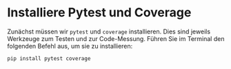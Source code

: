 # Installiere Pytest und Coverage

Zunächst müssen wir `pytest` und `coverage` installieren. Dies sind jeweils Werkzeuge zum Testen und zur Code-Messung. Führen Sie im Terminal den folgenden Befehl aus, um sie zu installieren:

```bash
pip install pytest coverage
```
